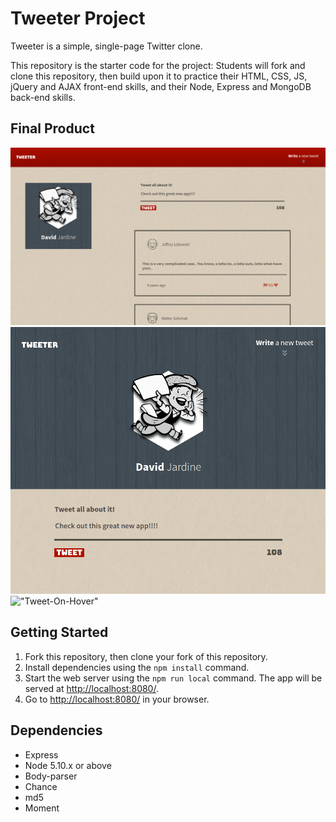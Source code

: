 # Tweeter Project

Tweeter is a simple, single-page Twitter clone.

This repository is the starter code for the project: Students will fork and clone this repository, then build upon it to practice their HTML, CSS, JS, jQuery and AJAX front-end skills, and their Node, Express and MongoDB back-end skills.

## Final Product
!["Tweeter-App-Desktop"](https://github.com/davemgj84/tweeter/blob/master/public/docs/Tweeter-Dj-1.png?raw=true)
!["Tweeter-App-Mobile"](https://github.com/davemgj84/tweeter/blob/master/public/docs/Tweeter-Dj-2.png?raw=true)
!["Tweet-On-Hover"]()


## Getting Started

1. Fork this repository, then clone your fork of this repository.
2. Install dependencies using the `npm install` command.
3. Start the web server using the `npm run local` command. The app will be served at <http://localhost:8080/>.
4. Go to <http://localhost:8080/> in your browser.

## Dependencies

- Express
- Node 5.10.x or above
- Body-parser
- Chance
- md5
- Moment
